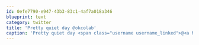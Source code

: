 ```yaml
---
id: 0efe7790-e947-43b3-83c1-4af7a018a346
blueprint: text
category: twitter
title: 'Pretty quiet day @okcolab'
caption: 'Pretty quiet day <span class="username username_linked">@<a href="https://twitter.com/okcolab" title="Okanagan coLab">okcolab</a></span>'
---
```

